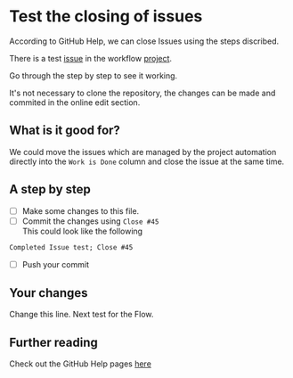 # Test the closing of issues

According to GitHub Help, we can close Issues using the steps discribed.

There is a test [issue](https://github.com/M2vH/WoF_Prototype/issues/45) in the workflow [project](https://github.com/M2vH/WoF_Prototype/projects/6).  

Go through the step by step to see it working.

It's not necessary to clone the repository, the changes can be made and commited in the online edit section.

## What is it good for?

We could move the issues which are managed by the project automation directly into the `Work is Done` column and close the issue at the same time.

## A step by step

- [ ] Make some changes to this file.
- [ ] Commit the changes using `Close #45`  
This could look like the following  
```txt
Completed Issue test; Close #45
```
- [ ] Push your commit

## Your changes

Change this line. Next test for the Flow.

## Further reading

Check out the GitHub Help pages [here](https://help.github.com/articles/closing-issues-using-keywords/)
